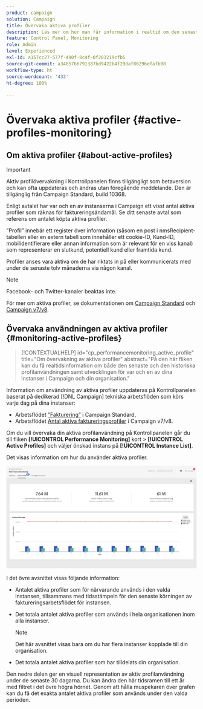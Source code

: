 ```yaml
---
product: campaign
solution: Campaign
title: Övervaka aktiva profiler
description: Läs mer om hur man får information i realtid om den senaste och historiska användningen gällande aktiva profiler och utvecklingen för var och en av sina instanser i Campaign.
feature: Control Panel, Monitoring
role: Admin
level: Experienced
exl-id: a157cc27-577f-490f-8c4f-0f203219cfb5
source-git-commit: a3485766791387bd9422b4f29daf86296efafb98
workflow-type: ht
source-wordcount: '433'
ht-degree: 100%

---
```


# Övervaka aktiva profiler {#active-profiles-monitoring}

## Om aktiva profiler {#about-active-profiles}

>[!IMPORTANT]
>
>Aktiv profilövervakning i Kontrollpanelen finns tillgängligt som betaversion och kan ofta uppdateras och ändras utan föregående meddelande. Den är tillgänglig från Campaign Standard, build 10368.

Enligt avtalet har var och en av instanserna i Campaign ett visst antal aktiva profiler som räknas för faktureringsändamål. Se ditt senaste avtal som referens om antalet köpta aktiva profiler.

”Profil” innebär ett register över information (såsom en post i nmsRecipient-tabellen eller en extern tabell som innehåller ett cookie-ID, Kund-ID, mobilidentifierare eller annan information som är relevant för en viss kanal) som representerar en slutkund, potentiell kund eller framtida kund.

Profiler anses vara aktiva om de har riktats in på eller kommunicerats med under de senaste tolv månaderna via någon kanal.

>[!NOTE]
>
>Facebook- och Twitter-kanaler beaktas inte.

För mer om aktiva profiler, se dokumentationen om [Campaign Standard](https://experienceleague.adobe.com/docs/campaign-standard/using/profiles-and-audiences/managing-profiles/active-profiles.html?lang=sv) och [Campaign v7/v8](https://experienceleague.adobe.com/docs/campaign-classic/using/getting-started/profile-management/about-profiles.html?lang=sv#active-profiles).

## Övervaka användningen av aktiva profiler {#monitoring-active-profiles}

>[!CONTEXTUALHELP]
>id="cp_performancemonitoring_active_profile"
>title="Om övervakning av aktiva profiler"
>abstract="På den här fliken kan du få realtidsinformation om både den senaste och den historiska profilanvändningen samt utvecklingen för var och en av dina instanser i Campaign och din organisation."

Information om användning av aktiva profiler uppdateras på Kontrollpanelen baserat på dedikerad [!DNL Campaign] tekniska arbetsflöden som körs varje dag på dina instanser:
* Arbetsflödet [”Fakturering”](https://experienceleague.adobe.com/docs/campaign-standard/using/administrating/application-settings/technical-workflows.html?lang=sv) i Campaign Standard,
* Arbetsflödet [Antal aktiva faktureringsprofiler](https://experienceleague.adobe.com/docs/campaign-classic/using/automating-with-workflows/advanced-management/about-technical-workflows.html?lang=sv) i Campaign v7/v8.


Om du vill övervaka din aktiva profilanvändning på Kontrollpanelen går du till fliken **[!UICONTROL Performance Monitoring]** kort > **[!UICONTROL Active Profiles]** och väljer önskad instans på **[!UICONTROL Instance List]**.

Det visas information om hur du använder aktiva profiler.

![](assets/active-profiles-graph.png)

I det övre avsnittet visas följande information:

* Antalet aktiva profiler som för närvarande används i den valda instansen, tillsammans med tidsstämpeln för den senaste körningen av faktureringsarbetsflödet för instansen.

* Det totala antalet aktiva profiler som används i hela organisationen inom alla instanser.

  >[!NOTE]
  >
  >Det här avsnittet visas bara om du har flera instanser kopplade till din organisation.

* Det totala antalet aktiva profiler som har tilldelats din organisation.

Den nedre delen ger en visuell representation av aktiv profilanvändning under de senaste 30 dagarna. Du kan ändra den här tidsramen till ett år med filtret i det övre högra hörnet. Genom att hålla muspekaren över grafen kan du få det exakta antalet aktiva profiler som används under den valda perioden.
